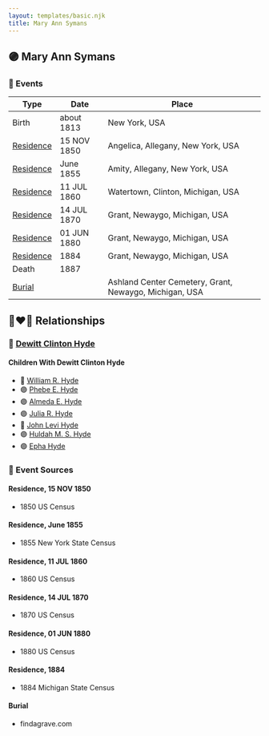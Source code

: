 ```yaml
---
layout: templates/basic.njk
title: Mary Ann Symans
---
```

## 🟣 Mary Ann Symans

### 📆 Events

Type | Date | Place
------ | ------ | ------
Birth | about 1813 | New York, USA
[Residence](#event-1) | 15 NOV 1850 | Angelica, Allegany, New York, USA
[Residence](#event-2) | June 1855 | Amity, Allegany, New York, USA
[Residence](#event-3) | 11 JUL 1860 | Watertown, Clinton, Michigan, USA
[Residence](#event-4) | 14 JUL 1870 | Grant, Newaygo, Michigan, USA
[Residence](#event-5) | 01 JUN 1880 | Grant, Newaygo, Michigan, USA
[Residence](#event-6) | 1884 | Grant, Newaygo, Michigan, USA
Death | 1887 |
[Burial](#event-8) |  | Ashland Center Cemetery, Grant, Newaygo, Michigan, USA

## 👩‍❤️‍👨 Relationships

### 🔵 [Dewitt Clinton Hyde](/people/4/47530864)

#### Children With Dewitt Clinton Hyde
* 🔵 [William R. Hyde](/people/7/74402654)
* 🟣 [Phebe E. Hyde](/people/9/98714124)
* 🟣 [Almeda E. Hyde](/people/2/2442152)
* 🟣 [Julia R. Hyde](/people/7/76503971)
* 🔵 [John Levi Hyde](/people/2/23020300)
* 🟣 [Huldah M. S. Hyde](/people/5/54800009)
* 🟣 [Epha Hyde](/people/1/12430664)
### 📰 Event Sources

#### <a id="event-1"></a> Residence, 15 NOV 1850
* 1850 US Census

#### <a id="event-2"></a> Residence, June 1855
* 1855 New York State Census

#### <a id="event-3"></a> Residence, 11 JUL 1860
* 1860 US Census

#### <a id="event-4"></a> Residence, 14 JUL 1870
* 1870 US Census

#### <a id="event-5"></a> Residence, 01 JUN 1880
* 1880 US Census

#### <a id="event-6"></a> Residence, 1884
* 1884 Michigan State Census

#### <a id="event-8"></a> Burial
* findagrave.com
